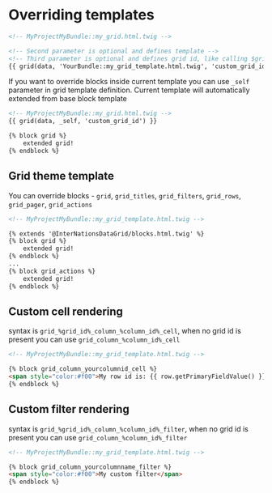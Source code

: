 Overriding templates
==================== 

```html
<!-- MyProjectMyBundle::my_grid.html.twig -->

<!-- Second parameter is optional and defines template -->
<!-- Third parameter is optional and defines grid id, like calling $grid->setId() from controller -->
{{ grid(data, 'YourBundle::my_grid_template.html.twig', 'custom_grid_id') }}

```

If you want to override blocks inside current template you can use `_self` parameter
in grid template definition. Current template will automatically extended from base block template

```html
<!-- MyProjectMyBundle::my_grid.html.twig -->
{{ grid(data, _self, 'custom_grid_id') }}

{% block grid %}
    extended grid!
{% endblock %}

```

## Grid theme template

You can override blocks - `grid`, `grid_titles`, `grid_filters`, `grid_rows`, `grid_pager`, `grid_actions`

```html
<!-- MyProjectMyBundle::my_grid_template.html.twig -->

{% extends '@InterNationsDataGrid/blocks.html.twig' %}
{% block grid %}
    extended grid!
{% endblock %}
...
{% block grid_actions %}
    extended grid!
{% endblock %}
```

## Custom cell rendering

syntax is `grid_%grid_id%_column_%column_id%_cell`, 
when no grid id is present you can use `grid_column_%column_id%_cell`

```html
<!-- MyProjectMyBundle::my_grid_template.html.twig -->

{% block grid_column_yourcolumnid_cell %}
<span style="color:#f00">My row id is: {{ row.getPrimaryFieldValue() }}</span>
{% endblock %}
```

## Custom filter rendering

syntax is `grid_%grid_id%_column_%column_id%_filter`, 
when no grid id is present you can use `grid_column_%column_id%_filter`

```html
<!-- MyProjectMyBundle::my_grid_template.html.twig -->

{% block grid_column_yourcolumnname_filter %}
<span style="color:#f00">My custom filter</span>
{% endblock %}
```
